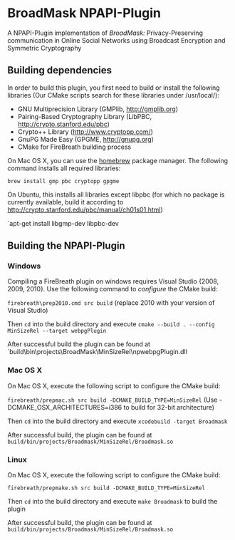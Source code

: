 # BroadMask NPAPI-Plugin

A NPAPI-Plugin implementation of *BroadMask:* Privacy-Preserving communication in Online Social Networks using Broadcast Encryption and Symmetric Cryptography



## Building dependencies

In order to build this plugin, you first need to build or install the following libraries (Our CMake scripts search for these libraries under /usr/local/):

- GNU Multiprecision Library (GMPlib, http://gmplib.org)
- Pairing-Based Cryptography Library (LibPBC, http://crypto.stanford.edu/pbc)
- Crypto++ Library (http://www.cryptopp.com/)
- GnuPG Made Easy (GPGME, http://gnupg.org)
- CMake for FireBreath building process


On Mac OS X, you can use the [homebrew][homebrew] package manager. The following command installs all required libraries:

`brew install gmp pbc cryptopp gpgme`

On Ubuntu, this installs all libraries except libpbc (for which no package is currently available, build it according to http://crypto.stanford.edu/pbc/manual/ch01s01.html)

`apt-get install libgmp-dev libpbc-dev

## Building the NPAPI-Plugin

### Windows 

Compiling a FireBreath plugin on windows requires Visual Studio {2008, 2009, 2010}. Use the following command to *configure* the CMake build:

`firebreath\prep2010.cmd src build` (replace 2010 with your version of Visual Studio)

Then `cd` into the build directory and execute `cmake --build . --config MinSizeRel --target webpgPlugin`

After successful build the plugin can be found at `build\bin\projects\BroadMask\MinSizeRel\npwebpgPlugin.dll


### Mac OS X

On Mac OS X, execute the following script to configure the CMake build:

`firebreath/prepmac.sh src build -DCMAKE_BUILD_TYPE=MinSizeRel`
(Use -DCMAKE_OSX_ARCHITECTURES=i386 to build for 32-bit architecture)

Then `cd` into the build directory and execute `xcodebuild -target Broadmask`

After successful build, the plugin can be found at `build/bin/projects/Broadmask/MinSizeRel/Broadmask.so`

### Linux 

On Mac OS X, execute the following script to configure the CMake build:

`firebreath/prepmake.sh src build -DCMAKE_BUILD_TYPE=MinSizeRel`

Then `cd` into the build directory and execute `make Broadmask` to build the plugin

After successful build, the plugin can be found at `build/bin/projects/Broadmask/MinSizeRel/Broadmask.so`

[homebrew]: https://github.com/mxcl/homebrew

